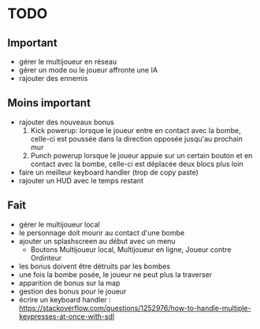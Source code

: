 # TODO

## Important

- gérer le multijoueur en réseau
- gérer un mode ou le joueur affronte une IA
- rajouter des ennemis


## Moins important
- rajouter des nouveaux bonus
    1. Kick powerup: 
        lorsque le joueur entre en contact avec la bombe, celle-ci est poussée dans la
        direction opposée jusqu'au prochain mur
    2. Punch powerup
        lorsque le joueur appuie sur un certain bouton et en contact avec la bombe, celle-ci
        est déplacée deux blocs plus loin
- faire un meilleur keyboard handler (trop de copy paste)
- rajouter un HUD avec le temps restant

## Fait
- gérer le multijoueur local
- le personnage doit mourir au contact d'une bombe
- ajouter un splashscreen au début avec un menu
    - Boutons Multijoueur local, Multijoueur en ligne, Joueur contre Ordinteur
- les bonus doivent être détruits par les bombes
- une fois la bombe posée, le joueur ne peut plus la traverser
- apparition de bonus sur la map
- gestion des bonus pour le joueur
- écrire un keyboard handler : https://stackoverflow.com/questions/1252976/how-to-handle-multiple-keypresses-at-once-with-sdl
